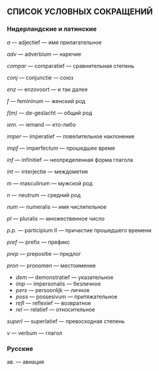 ## СПИСОК УСЛОВНЫХ СОКРАЩЕНИЙ

### Нидерландские и латинские

_a_ — adjectief — имя прилагательное

_adv_ — adverbium — наречие

_compar_ — comparatief — сравнительная степень

_conj_ — conjunctie — союз

_enz_ — enzovoort — и так далее

_f_ — femininum — женский род

_f\(m\)_ — de-geslacht — общий род

_iem._ — iemand — кто-либо

_imper_ — imperatief — повелительное наклонение

_impf_ — imperfectum — прошедшее время

_inf_ — infinitief — неопределенная форма глагола

_int_ — interjectie — междометие

_m_ — masculinum — мужской род

_n_ — neutrum — средний род

_num_ — numeralis — имя числительное

_pl_ — pluralis — множественное число

_p.p._ — participium II — причастие прошедшего времени

_pref_ — prefix — префикс

_prep_ — prepositie — предлог

_pron_ — pronomen — местоимение

* _dem_ — demonstratief — указательное
* _imp_ — impersonalis — безличное
* _pers_ — persoonlijk — личное
* _poss_ — possesivum — притяжательное
* _refl_ — reflexief — возвратное
* _rel_ — relatief — относительное

_superl_ — superlatief — превосходная степень

_v_ — verbum — глагол

### Русские

ав. — авиация



